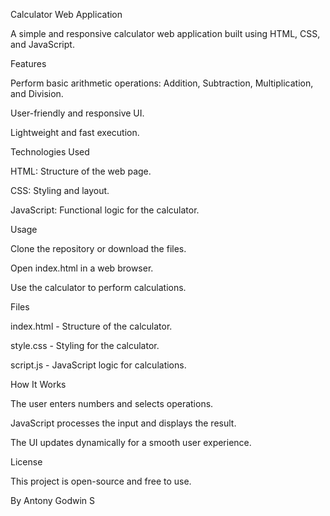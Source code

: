 Calculator Web Application

A simple and responsive calculator web application built using HTML, CSS, and JavaScript.

Features

Perform basic arithmetic operations: Addition, Subtraction, Multiplication, and Division.

User-friendly and responsive UI.

Lightweight and fast execution.

Technologies Used

HTML: Structure of the web page.

CSS: Styling and layout.

JavaScript: Functional logic for the calculator.

Usage

Clone the repository or download the files.

Open index.html in a web browser.

Use the calculator to perform calculations.

Files

index.html - Structure of the calculator.

style.css - Styling for the calculator.

script.js - JavaScript logic for calculations.

How It Works

The user enters numbers and selects operations.

JavaScript processes the input and displays the result.

The UI updates dynamically for a smooth user experience.

License

This project is open-source and free to use.

By
Antony Godwin S
